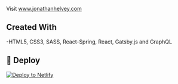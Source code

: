 Visit www.jonathanhelvey.com

## Created With
-HTML5, CSS3, SASS, React-Spring, React, Gatsby.js and GraphQL

## 💫 Deploy

[![Deploy to Netlify](https://www.netlify.com/img/deploy/button.svg)](https://app.netlify.com/start/deploy?repository=https://github.com/gatsbyjs/gatsby-starter-default)

